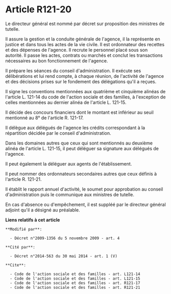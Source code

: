 # Article R121-20

Le directeur général est nommé par décret sur proposition des ministres de tutelle. 

Il assure la gestion et la conduite générale de l'agence, il la représente en justice et dans tous les actes de la vie
civile. Il est ordonnateur des recettes et des dépenses de l'agence. Il recrute le personnel placé sous son autorité. Il
passe les actes, contrats ou marchés et conclut les transactions nécessaires au bon fonctionnement de l'agence. 

Il prépare les séances du conseil d'administration. Il exécute ses délibérations et lui rend compte, à chaque réunion, de
l'activité de l'agence et des décisions prises sur le fondement des délégations qu'il a reçues. 

Il signe les conventions mentionnées aux quatrième et cinquième alinéas de l'article L. 121-14 du code de l'action sociale et
des familles, à l'exception de celles mentionnées au dernier alinéa de l'article L. 121-15. 

Il décide des concours financiers dont le montant est inférieur au seuil mentionné au 8° de l'article R. 121-17. 

Il délègue aux délégués de l'agence les crédits correspondant à la répartition décidée par le conseil d'administration. 

Dans les domaines autres que ceux qui sont mentionnés au deuxième alinéa de l'article L. 121-15, il peut déléguer sa
signature aux délégués de l'agence. 

Il peut également la déléguer aux agents de l'établissement. 

Il peut nommer des ordonnateurs secondaires autres que ceux définis à l'article R. 121-21. 

Il établit le rapport annuel d'activité, le soumet pour approbation au conseil d'administration puis le communique aux
ministres de tutelle. 

En cas d'absence ou d'empêchement, il est suppléé par le directeur général adjoint qu'il a désigné au préalable.

**Liens relatifs à cet article**

	**Modifié par**:

	  - Décret n°2009-1356 du 5 novembre 2009 - art. 4

	**Cité par**:

	  - Décret n°2014-563 du 30 mai 2014 - art. 1 (V)

	**Cite**:

	  - Code de l'action sociale et des familles - art. L121-14
	  - Code de l'action sociale et des familles - art. L121-15
	  - Code de l'action sociale et des familles - art. R121-17
	  - Code de l'action sociale et des familles - art. R121-21
